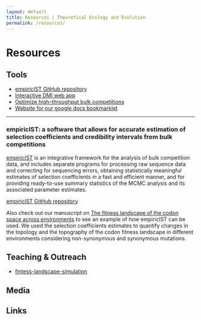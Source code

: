 ```yaml
---
layout: default
title: Resources | Theoretical Ecology and Evolution
permalink: /resources/
---
```

# Resources

## Tools

* [empiricIST GitHub repository](https://github.com/Matu2083/empiricIST)
* [Interactive DMI web app](https://evoldynamics.gitlab.io/dmi-js/model.html)
* [Optimize high-throughput bulk competitions](https://evoldynamics.gitlab.io/dmi-js/model.html)
* [Website for our google docs bookmarklet](https://evoldynamics.gitlab.io/bookmarklets/)

---

### empiricIST: a software that allows for accurate estimation of selection coefficients and credibility intervals from bulk competitions

[empiricIST](https://github.com/Matu2083/empiricIST) is an integrative framework for the analysis of bulk competition data, and includes separate programs for processing raw sequence data and correcting for sequencing errors, obtaining statistically meaningful estimates of selection coefficients in a fast and efficient manner, and for providing ready-to-use summary statistics of the MCMC analysis and its associated parameter estimates.

<a href="https://github.com/Matu2083/empiricIST" class="l-big-button">empiricIST GitHub repository</a>

Also check out our manuscript on [The fitness landscape of the codon space across environments](https://doi.org/10.1101/252395) to see an example of how empiricIST can be used. We used the selection coefficients estimates to quantify changes in the topology and the topography of the codon fitness landscape in different environments considering non-synonymous and synonymous mutations.

## Teaching & Outreach

* [fintess-landscape-simulation](/assets/download/fintess-landscape-simulation.nb)

## Media

## Links
